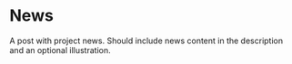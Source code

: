 # News

A post with project news. Should include news content in the description and an optional illustration.
